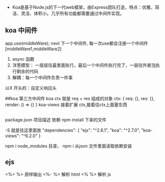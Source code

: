 - Koa是基于Node.js的下一代web框架，由Express团队打造，特点：优雅、简洁、灵活、体积小。几乎所有功能都需要通过中间件实现。
## koa 中间件
app.use(middleWare);
next 下一个中间件,
每一次use都会注册一个中间件
[middleWare1,middleWare2]
1. async 函数
2. 洋葱模型： 一层层往最里面执行，最后一个中间件执行完了，一层往外冒泡执行剩余的代码
3. 解耦：每一个中间件负责一件事

以X 开头的：自定义响应头

##koa 第三方中间件
koa   ctx 就是 req + res 组成的对象
ctx: {
    req: {},
    res: {},
    render: () => {}
}
koa-views
接着扩展 ctx,接着往ctx上面塞东西

## 
package.json 项目描述
依赖 npm install 下来的文件

-S 就是往这里面放
"dependencies": {
    "ejs": "^2.6.1",
    "koa": "^2.7.0",
    "koa-views": "^6.2.0"
  }

npm i node_modules 目录，
npm i 从json 文件里面读取依赖安装

## ejs
<%= %> 原样输出
<%- %> 解析 html
<% %> 解析 js
